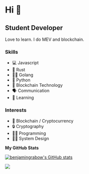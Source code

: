 Hi 👋
===============================

Student Developer
-----------------

Love to learn. 
I do MEV and blockchain.

### Skills
- 💻 Javascript
- 🦀 Rust
- 🏃‍♂️	Golang
- 🐍 Python
- 🔑 Blockchain Technology
- 🗣️ Communication
- 🧠 Learning

### Interests
- 🔑 Blockchain / Cryptocurrency
- 🔒 Cryptography
- 👨‍💻 Programming
- 🧑‍🎨 System Design

<b>My GitHub Stats</b>

<a href="http://www.github.com/benjamingrabow"><img src="https://github-readme-stats.vercel.app/api?username=benjamingrabow&show_icons=true&hide=&count_private=true&title_color=0891b2&text_color=ffffff&icon_color=0891b2&bg_color=1c1917&hide_border=true&show_icons=true" alt="benjamingrabow's GitHub stats" /></a>

<a href="http://www.github.com/benjamingrabow"><img src="https://github-readme-streak-stats.herokuapp.com/?user=benjamingrabow&stroke=ffffff&background=1c1917&ring=0891b2&fire=0891b2&currStreakNum=ffffff&currStreakLabel=0891b2&sideNums=ffffff&sideLabels=ffffff&dates=ffffff&hide_border=true" /></a>
